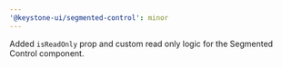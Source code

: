 ```yaml
---
'@keystone-ui/segmented-control': minor
---
```


Added `isReadOnly` prop and custom read only logic for the Segmented Control component.
